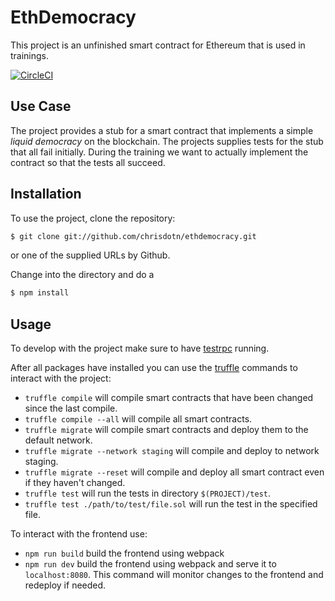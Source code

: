 # EthDemocracy
This project is an unfinished smart contract for Ethereum that is used in trainings.

[![CircleCI](https://circleci.com/gh/chrisdotn/ethdemocracy/tree/master.svg?style=svg)](https://circleci.com/gh/chrisdotn/ethdemocracy/tree/master)

## Use Case
The project provides a stub for a smart contract that implements a simple _liquid democracy_ on the blockchain. The projects supplies tests for the stub that all fail initially. During the training we want to actually implement the contract so that the tests all succeed.

## Installation
To use the project, clone the repository:
```sh
$ git clone git://github.com/chrisdotn/ethdemocracy.git
```
or one of the supplied URLs by Github.

Change into the directory and do a
```sh
$ npm install
```


## Usage
To develop with the project make sure to have [testrpc](https://github.com/ethereumjs/testrpc) running.

After all packages have installed you can use the [truffle](http://truffleframework.com/) commands to interact with the project:
- `truffle compile` will compile smart contracts that have been changed since the last compile.
- `truffle compile --all` will compile all smart contracts.
- `truffle migrate` will compile smart contracts and deploy them to the default network.
- `truffle migrate --network staging` will compile and deploy to network staging.
- `truffle migrate --reset` will compile and deploy all smart contract even if they haven't changed.
- `truffle test` will run the tests in directory `$(PROJECT)/test`.
- `truffle test ./path/to/test/file.sol` will run the test in the specified file.

To interact with the frontend use:
- `npm run build` build the frontend using webpack
- `npm run dev` build the frontend using webpack and serve it to `localhost:8080`. This command will monitor changes to the frontend and redeploy if needed.
